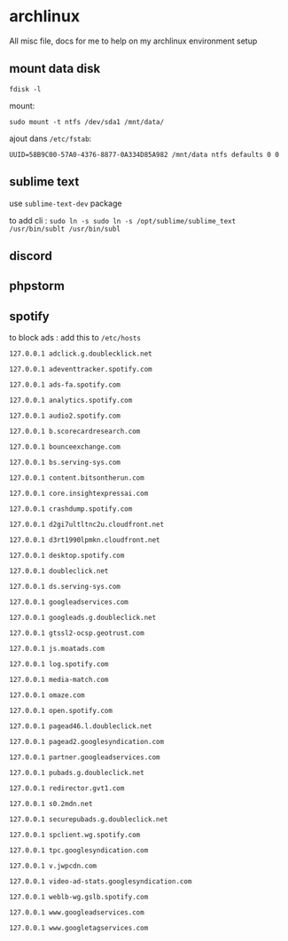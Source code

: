 # archlinux
All misc file, docs for me to help on my archlinux environment setup

## mount data disk

`fdisk -l` 

mount:

`sudo mount -t ntfs /dev/sda1 /mnt/data/`

ajout dans `/etc/fstab`:

`UUID=58B9C00-57A0-4376-8877-0A334D85A982 /mnt/data ntfs defaults 0 0`

## sublime text

use `sublime-text-dev` package

to add cli : `sudo ln -s sudo ln -s /opt/sublime/sublime_text /usr/bin/sublt /usr/bin/subl` 

## discord

## phpstorm

## spotify

to block ads : add this to `/etc/hosts` 

``` 
127.0.0.1 adclick.g.doublecklick.net

127.0.0.1 adeventtracker.spotify.com

127.0.0.1 ads-fa.spotify.com

127.0.0.1 analytics.spotify.com

127.0.0.1 audio2.spotify.com

127.0.0.1 b.scorecardresearch.com

127.0.0.1 bounceexchange.com

127.0.0.1 bs.serving-sys.com

127.0.0.1 content.bitsontherun.com

127.0.0.1 core.insightexpressai.com

127.0.0.1 crashdump.spotify.com

127.0.0.1 d2gi7ultltnc2u.cloudfront.net

127.0.0.1 d3rt1990lpmkn.cloudfront.net

127.0.0.1 desktop.spotify.com

127.0.0.1 doubleclick.net

127.0.0.1 ds.serving-sys.com

127.0.0.1 googleadservices.com

127.0.0.1 googleads.g.doubleclick.net

127.0.0.1 gtssl2-ocsp.geotrust.com

127.0.0.1 js.moatads.com

127.0.0.1 log.spotify.com

127.0.0.1 media-match.com

127.0.0.1 omaze.com

127.0.0.1 open.spotify.com

127.0.0.1 pagead46.l.doubleclick.net

127.0.0.1 pagead2.googlesyndication.com

127.0.0.1 partner.googleadservices.com

127.0.0.1 pubads.g.doubleclick.net

127.0.0.1 redirector.gvt1.com

127.0.0.1 s0.2mdn.net

127.0.0.1 securepubads.g.doubleclick.net

127.0.0.1 spclient.wg.spotify.com

127.0.0.1 tpc.googlesyndication.com

127.0.0.1 v.jwpcdn.com

127.0.0.1 video-ad-stats.googlesyndication.com

127.0.0.1 weblb-wg.gslb.spotify.com

127.0.0.1 www.googleadservices.com

127.0.0.1 www.googletagservices.com
```
